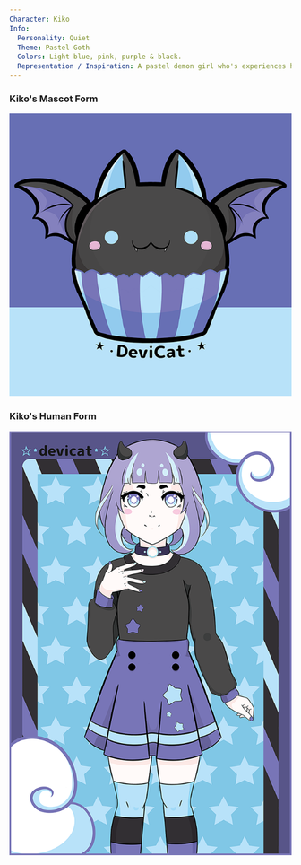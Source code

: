 ```yaml
---
Character: Kiko
Info:
  Personality: Quiet
  Theme: Pastel Goth
  Colors: Light blue, pink, purple & black.
  Representation / Inspiration: A pastel demon girl who's experiences have left her to be a quiet observer. 
---
```


### Kiko's Mascot Form

![Kiko 2020](img/KikoBatForm.png)


### Kiko's Human Form

![Kiko Bat Cupcake](img/Kiko2020.png)

